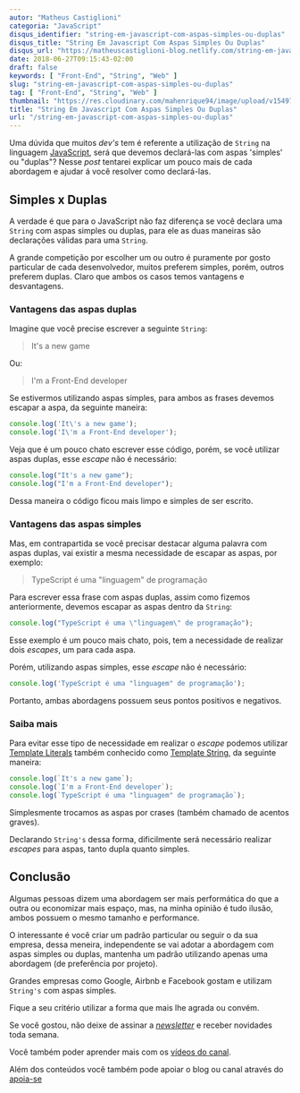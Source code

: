 ```yaml
---
autor: "Matheus Castiglioni"
categoria: "JavaScript"
disqus_identifier: "string-em-javascript-com-aspas-simples-ou-duplas"
disqus_title: "String Em Javascript Com Aspas Simples Ou Duplas"
disqus_url: "https://matheuscastiglioni-blog.netlify.com/string-em-javascript-com-aspas-simples-ou-duplas"
date: 2018-06-27T09:15:43-02:00
draft: false
keywords: [ "Front-End", "String", "Web" ]
slug: "string-em-javascript-com-aspas-simples-ou-duplas"
tag: [ "Front-End", "String", "Web" ]
thumbnail: "https://res.cloudinary.com/mahenrique94/image/upload/v1549707261/string-em-javascript-com-aspas-simples-ou-duplas_5b32b84f285d0_bg_dnsgz0.png"
title: "String Em Javascript Com Aspas Simples Ou Duplas"
url: "/string-em-javascript-com-aspas-simples-ou-duplas"
---
```


Uma dúvida que muitos *dev's* tem é referente a utilização de `String` na linguagem [JavaScript](https://pt.wikipedia.org/wiki/JavaScript), será que devemos declará-las com aspas 'simples' ou "duplas"? Nesse *post* tentarei explicar um pouco mais de cada abordagem e ajudar á você resolver como declará-las.

## Simples x Duplas

A verdade é que para o JavaScript não faz diferença se você declara uma `String` com aspas simples ou duplas, para ele as duas maneiras são declarações válidas para uma `String`.

A grande competição por escolher um ou outro é puramente por gosto particular de cada desenvolvedor, muitos preferem simples, porém, outros preferem duplas. Claro que ambos os casos temos vantagens e desvantagens.

### Vantagens das aspas duplas

Imagine que você precise escrever a seguinte `String`:

> It's a new game

Ou:

> I'm a Front-End developer

Se estivermos utilizando aspas simples, para ambos as frases devemos escapar a aspa, da seguinte maneira:

```javascript
console.log('It\'s a new game');
console.log('I\'m a Front-End developer');
```

Veja que é um pouco chato escrever esse código, porém, se você utilizar aspas duplas, esse *escape* não é necessário:

```javascript
console.log("It's a new game");
console.log("I'm a Front-End developer");
```

Dessa maneira o código ficou mais limpo e simples de ser escrito.

### Vantagens das aspas simples

Mas, em contrapartida se você precisar destacar alguma palavra com aspas duplas, vai existir a mesma necessidade de escapar as aspas, por exemplo:

> TypeScript é uma "linguagem" de programação

Para escrever essa frase com aspas duplas, assim como fizemos anteriormente, devemos escapar as aspas dentro da `String`:

```javascript
console.log("TypeScript é uma \"linguagem\" de programação");
```

Esse exemplo é um pouco mais chato, pois, tem a necessidade de realizar dois *escapes*, um para cada aspa.

Porém, utilizando aspas simples, esse *escape* não é necessário:

```javascript
console.log('TypeScript é uma "linguagem" de programação');
```

Portanto, ambas abordagens possuem seus pontos positivos e negativos.

### Saiba mais

Para evitar esse tipo de necessidade em realizar o *escape* podemos utilizar [Template Literals](https://developer.mozilla.org/pt-BR/docs/Web/JavaScript/Reference/template_strings) também conhecido como [Template String](https://developer.mozilla.org/pt-BR/docs/Web/JavaScript/Reference/template_strings), da seguinte maneira:

```javascript
console.log(`It's a new game`);
console.log(`I'm a Front-End developer`);
console.log(`TypeScript é uma "linguagem" de programação`);
```

Simplesmente trocamos as aspas por crases (também chamado de acentos graves).

Declarando `String's` dessa forma, dificilmente será necessário realizar *escapes* para aspas, tanto dupla quanto simples.

## Conclusão

Algumas pessoas dizem uma abordagem ser mais performática do que a outra ou economizar mais espaço, mas, na minha opinião é tudo ilusão, ambos possuem o mesmo tamanho e performance.

O interessante é você criar um padrão particular ou seguir o da sua empresa, dessa meneira, independente se vai adotar a abordagem com aspas simples ou duplas, mantenha um padrão utilizando apenas uma abordagem (de preferência por projeto).

Grandes empresas como Google, Airbnb e Facebook gostam e utilizam `String's` com aspas simples.

Fique a seu critério utilizar a forma que mais lhe agrada ou convém.

Se você gostou, não deixe de assinar a [*newsletter*](http://eepurl.com/ggP7Rv) e receber novidades toda semana.

Você também poder aprender mais com os [vídeos do canal](https://www.youtube.com/channel/UCSrG4Y5uz0dcSfi_2qMQdGQ).

Além dos conteúdos você também pode apoiar o blog ou canal através do [apoia-se](https://apoia.se/mahenrique94)
